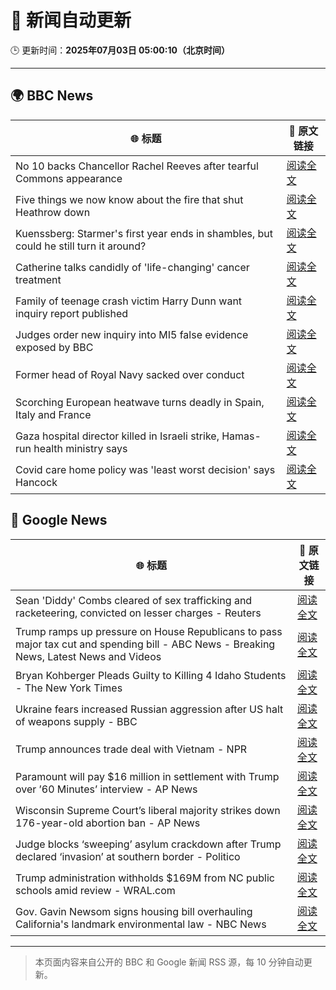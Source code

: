 # 🧠 新闻自动更新

🕒 更新时间：**2025年07月03日 05:00:10（北京时间）**

---

## 🌍 BBC News

| 🌐 标题 | 🔗 原文链接 |
|--------|-------------|
| No 10 backs Chancellor Rachel Reeves after tearful Commons appearance | [阅读全文](https://www.bbc.com/news/articles/cly26wpez97o) |
| Five things we now know about the fire that shut Heathrow down | [阅读全文](https://www.bbc.com/news/articles/c2eznzp0w7ko) |
| Kuenssberg: Starmer's first year ends in shambles, but could he still turn it around? | [阅读全文](https://www.bbc.com/news/articles/cp8m9vdz2m4o) |
| Catherine talks candidly of 'life-changing' cancer treatment | [阅读全文](https://www.bbc.com/news/articles/c6257z1w5ypo) |
| Family of teenage crash victim Harry Dunn want inquiry report published | [阅读全文](https://www.bbc.com/news/articles/c86g0g436dpo) |
| Judges order new inquiry into MI5 false evidence exposed by BBC | [阅读全文](https://www.bbc.com/news/articles/c8d6e4d8v8mo) |
| Former head of Royal Navy sacked over conduct | [阅读全文](https://www.bbc.com/news/articles/c4g8zz840ydo) |
| Scorching European heatwave turns deadly in Spain, Italy and France | [阅读全文](https://www.bbc.com/news/articles/cwyg5pq584eo) |
| Gaza hospital director killed in Israeli strike, Hamas-run health ministry says | [阅读全文](https://www.bbc.com/news/articles/c4gejed7wgeo) |
| Covid care home policy was 'least worst decision' says Hancock | [阅读全文](https://www.bbc.com/news/articles/cp904053024o) |

## 📰 Google News

| 🌐 标题 | 🔗 原文链接 |
|--------|-------------|
| Sean 'Diddy' Combs cleared of sex trafficking and racketeering, convicted on lesser charges - Reuters | [阅读全文](https://news.google.com/rss/articles/CBMiuAFBVV95cUxNMmtTTERTckNSZU5lT2NrZEJ4WWFBN1RoRk5oMUZ2TVlUN2dZZTExQUc1Ul9BWlhPazlzcnpLV0ZFbEtXcDRvTHZHc1BlcFJEUWh1Rk43M2M2Uk9ubDQ0M1dwRG03bWtfQ2lqb2JxY3BVNGxjQmZfLThZMk11T0VYcVlSQVR4NWdNUU9JZnE3b1BsRDBKcUJYa1Y1OXBDaTR5UEIzdGJqSlBwTElBUzJObzMwOUxCQ3l0?oc=5) |
| Trump ramps up pressure on House Republicans to pass major tax cut and spending bill - ABC News - Breaking News, Latest News and Videos | [阅读全文](https://news.google.com/rss/articles/CBMipwFBVV95cUxObWVzUG1VeUtKb0dnM2NycWlMcjVsUjN2UXBLYXEwOGtYVXg0Ujk1akZWa1NocVZUUUZuSjlYbVpDQkJsUGNKb2s4RWxOU01xTDZ6ZVJqaTNIa2JpVXVVVlZQODJ2RERPLWJUTHc5V0xwYnBycUNGSzdPN0tvaFFmR0hLUTg0aDl1N0x6czIySVM3aVhpRk8wLU5nbEhCN2tBQ1RHRlgtUdIBrAFBVV95cUxNQW5JMmxKSkhjTkswUy14Y1czbFI2S0R5MjU2TjhJVE40NGlFSWJabG1zSW8yLUk0cVhiRmtVeHZMOUxBUnhDS21ldkV6bmxtTzFDcFZ3U1JYeWpWckZGRml5YVc5VG16SFFYMVNIUmwtYU9yQkVUX2ctdGVRZzNrOGNrai04SjkydVd5TFo3ZHNNVGdNeVY3cUxGTGxEYkFpTXl3ejBwUVo5S05V?oc=5) |
| Bryan Kohberger Pleads Guilty to Killing 4 Idaho Students - The New York Times | [阅读全文](https://news.google.com/rss/articles/CBMie0FVX3lxTE5iQ09zblBBcndWa0Nqb1BHaEdYWGczd0xFTGxmRVRvYmVUTlpqOUxsRHN5OFlEaWlaMzhUSTRtcmRTNUZEZ3dZcEpRcVVWd3NUdUxjeEVMNW9IUHRCMzB0QUNWVjRsdXZUM1ZXeWowYlN2b3F0UUNVZ0M3UQ?oc=5) |
| Ukraine fears increased Russian aggression after US halt of weapons supply - BBC | [阅读全文](https://news.google.com/rss/articles/CBMiWkFVX3lxTE9RTXNpRDBEY2hoWVhOMzR5WHE3NkRkRWlQZjNIOGhfOXZua2sydGdGZlJfTFZOdndEUjRUQzlfYVVyQkkwVHlqbk5RVllmLUNoQS0zUV85MEVQQdIBX0FVX3lxTFBTcUFxNUpyeC1qQ3VhLThEX19zX0Ria1pFdHBRYnBDMWVEOF9pR2dVV1RSa2VtQ2wtcWNNVkhPcFc4QUZuWE9OY2pIUDQ5bldxN3BzSzl1MUxtS0tPRjN3?oc=5) |
| Trump announces trade deal with Vietnam - NPR | [阅读全文](https://news.google.com/rss/articles/CBMiggFBVV95cUxNdm10R09kYjU0ZldNLWhNd2ZIdmp0X1hDTy1wMFVMajNvVzQteHlhYWxHMUM2dFR6TzM0aHFmUlg2TkU3M0VjSFVoU0swZEdOSmVpR2NoRmVuQ3d2aC1wc0NVM2k1aDRzZGUyeHlwcm9hWUZEZ2hHS1lvOXhoS2QzcWN3?oc=5) |
| Paramount will pay $16 million in settlement with Trump over ’60 Minutes’ interview - AP News | [阅读全文](https://news.google.com/rss/articles/CBMinAFBVV95cUxOTHBveGRxcXhqYm5OZXp0SFlSOU4xZ3BNVDdVSUFpQjNmc1FaOVAtVTZEbldHWTBRbnlpUmRuTUVKWV9tMUFVbDJpNlZlcDFsUWNUSldCX2NrRFE4Vjd2aERyZXpZSnNMVFhHeVlDc2xvSkxGV2dvTlVZc0NBRk94NTRKS1ZFZlpHMFZKeHVJaHpWZFN5VVFJTjNmSHU?oc=5) |
| Wisconsin Supreme Court’s liberal majority strikes down 176-year-old abortion ban - AP News | [阅读全文](https://news.google.com/rss/articles/CBMikAFBVV95cUxNY19jOHNJazRBOTRIV3g2cHpreTl3NEtZQ0xfcl9hVXNNMzRIaUJWaDZUdTFuZ3FleGw2S2RSRXNTU2FSTHZNUUtFVlAtdVhINGRQSkdnOFpsVEJwMlBnemZGMExobEprUXJoS2hvNzFDclpMN0NqbE94bGtOaGFMZFBuR2NlbllDT0kxV1ZRYlM?oc=5) |
| Judge blocks ‘sweeping’ asylum crackdown after Trump declared ‘invasion’ at southern border - Politico | [阅读全文](https://news.google.com/rss/articles/CBMimgFBVV95cUxNLXAxTDUyMTRmclVPelZOVUU4dHVDWnJHTUpnY1N1WHJWZzExUDZiSmpkQ1k3MWRXeEtTZFVDazVlbldKaXRnNE1lS0w1RzJVbi05aVZfWUtjYVU2Yi1rZC0xQThGZjFpVWM4NWxDaXFnOS13NERfOGdTVXQwZEJGTVpmNTZFdjY0RVJQWXN4a29wSGJLR0s5WDJB?oc=5) |
| Trump administration withholds $169M from NC public schools amid review - WRAL.com | [阅读全文](https://news.google.com/rss/articles/CBMirAFBVV95cUxPbHN6NXcwaDN5VFY4WFFBQy1aTDFyMGRyXy1BdkdxNjFpZ1k4bVRZZ0FEYVdVMXMxUTkwNkN6MWxVTDlKUWRDZnpWUHhnYXd1cXRWY3lUZEFLX0NLSUtIQWNHcE1wWk52TGpoeFQ3Um9iWEhPSFpKa1o4RXZTMTBqMHYxc094YW1RSFdVVXN4S2k4YnZ2cFRMYkdoZm9fZlQxNVI0enJvSV9ZdXNr?oc=5) |
| Gov. Gavin Newsom signs housing bill overhauling California's landmark environmental law - NBC News | [阅读全文](https://news.google.com/rss/articles/CBMitAFBVV95cUxNbWkyYVY1Z2V6Zmg5RGV3ZUo4cDFnWm1kUEF6NGFJOEtEQ3dMOG9LMDZDUUMzdEZxVjVVbkMxTmxNaTdkZ1h3MWZlM1g3SmlPaFhuX2JFYTRaUFAtZHFpQndqNU5PNk5UYnBFWnNaeGNlS3lJRUIxRTNMSWQ3VjZIWHE3TmQ4QVhDUmtjanc5R2JNTjV2U3VkX2VUbmh0TE80R0tJUTZKSE0zV3RUMzZuWWhaemzSAVZBVV95cUxOUGg1REVuRHR6UWRJcnU0WUZZdVpTNTJrVjlyVDJWdjJGdXhrVDE1RjVmc2xLTjVORW93eHRCcVVIUFVWLXFIaE9ENTF3Qzh6OS1kR1dBdw?oc=5) |

---
> 本页面内容来自公开的 BBC 和 Google 新闻 RSS 源，每 10 分钟自动更新。
